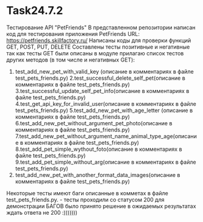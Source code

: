 # Task24.7.2
Тестирование API "PetFriends"
В представленном репозитории написан код для тестирования приложения PetFriends URL: https://petfriends.skillfactory.ru/
Написаны коды для проверки функций GET, POST, PUT, DELETE
Составлены тесты позитивные и негативные так как тесты GET были описаны в модуле прилагаю список тестов других методов (в том числе и негативных GET):
1. test_add_new_pet_with_valid_key (описание в комментариях в файле test_pets_friends.py)
2.test_successful_delete_self_pet(описание в комментариях в файле test_pets_friends.py)
3.test_successful_update_self_pet_info(описание в комментариях в файле test_pets_friends.py)
4.test_get_api_key_for_invalid_user(описание в комментариях в файле test_pets_friends.py)
5.test_add_new_pet_with_age_letter (описание в комментариях в файле test_pets_friends.py)
6.test_add_new_pet_without_argument_pet_photo(описание в комментариях в файле test_pets_friends.py)
7.test_add_new_pet_without_argument_name_animal_type_age(описание в комментариях в файле test_pets_friends.py)
8.test_add_pet_simple_wythout_foto(описание в комментариях в файле test_pets_friends.py)
9.test_add_pet_simple_without_arg(описание в комментариях в файле test_pets_friends.py)
10.  test_add_new_pet_with_another_format_data_images(описание в комментариях в файле test_pets_friends.py)

Некоторые тесты имеют баги описанные в комметах в файле test_pets_friends.py.  - тесты проходили со статусом 200 для  демонстрации БАГОВ было принято решение в ожидаемых результатах ждать ответа не 200
:)))))))
